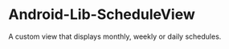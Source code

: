 Android-Lib-ScheduleView
========================

A custom view that displays monthly, weekly or daily schedules.
